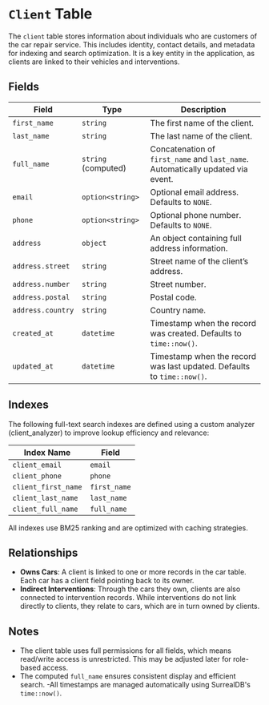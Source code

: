 # `Client` Table

The `client` table stores information about individuals who are customers of the car repair service. This includes identity, contact details, and metadata for indexing and search optimization. It is a key entity in the application, as clients are linked to their vehicles and interventions.


## Fields

| Field             | Type                | Description                                                                     |
| ----------------- | ------------------- | ------------------------------------------------------------------------------- |
| `first_name`      | `string`            | The first name of the client.                                                   |
| `last_name`       | `string`            | The last name of the client.                                                    |
| `full_name`       | `string` (computed) | Concatenation of `first_name` and `last_name`. Automatically updated via event. |
| `email`           | `option<string>`    | Optional email address. Defaults to `NONE`.                                     |
| `phone`           | `option<string>`    | Optional phone number. Defaults to `NONE`.                                      |
| `address`         | `object`            | An object containing full address information.                                  |
| `address.street`  | `string`            | Street name of the client’s address.                                            |
| `address.number`  | `string`            | Street number.                                                                  |
| `address.postal`  | `string`            | Postal code.                                                                    |
| `address.country` | `string`            | Country name.                                                                   |
| `created_at`      | `datetime`          | Timestamp when the record was created. Defaults to `time::now()`.               |
| `updated_at`      | `datetime`          | Timestamp when the record was last updated. Defaults to `time::now()`.          |

## Indexes

The following full-text search indexes are defined using a custom analyzer (client_analyzer) to improve lookup efficiency and relevance:

| Index Name          | Field        |
| ------------------- | ------------ |
| `client_email`      | `email`      |
| `client_phone`      | `phone`      |
| `client_first_name` | `first_name` |
| `client_last_name`  | `last_name`  |
| `client_full_name`  | `full_name`  |

All indexes use BM25 ranking and are optimized with caching strategies.


## Relationships

- **Owns Cars**: A client is linked to one or more records in the car table. Each car has a client field pointing back to its owner.
- **Indirect Interventions**: Through the cars they own, clients are also connected to intervention records. While interventions do not link directly to clients, they relate to cars, which are in turn owned by clients.

## Notes

- The client table uses full permissions for all fields, which means read/write access is unrestricted. This may be adjusted later for role-based access.
- The computed `full_name` ensures consistent display and efficient search.
-All timestamps are managed automatically using SurrealDB's `time::now()`.
